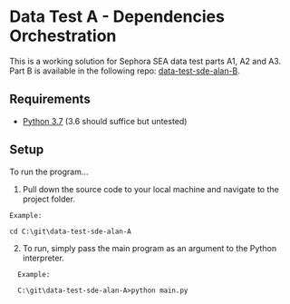 # Data Test A - Dependencies Orchestration

This is a working solution for Sephora SEA data test parts A1, A2 and A3. Part B is available in the following repo: [data-test-sde-alan-B](https://github.com/emailayuen/data-test-sde-alan-B).

## Requirements

* [Python 3.7](https://www.python.org/downloads/) (3.6 should suffice but untested)


## Setup

To run the program...

  1. Pull down the source code to your local machine and navigate to the project folder.
  
  ```
  Example:
  
  cd C:\git\data-test-sde-alan-A
  
  ```
  
  2. To run, simply pass the main program as an argument to the Python interpreter.

```
  Example:
  
  C:\git\data-test-sde-alan-A>python main.py
  
  ```
